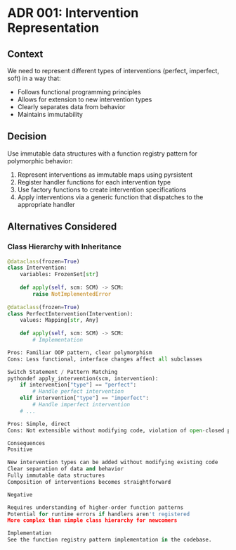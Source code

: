 # ADR 001: Intervention Representation

## Context

We need to represent different types of interventions (perfect, imperfect, soft) in a way that:
- Follows functional programming principles
- Allows for extension to new intervention types
- Clearly separates data from behavior
- Maintains immutability

## Decision

Use immutable data structures with a function registry pattern for polymorphic behavior:

1. Represent interventions as immutable maps using pyrsistent
2. Register handler functions for each intervention type
3. Use factory functions to create intervention specifications
4. Apply interventions via a generic function that dispatches to the appropriate handler

## Alternatives Considered

### Class Hierarchy with Inheritance
```python
@dataclass(frozen=True)
class Intervention:
    variables: FrozenSet[str]
    
    def apply(self, scm: SCM) -> SCM:
        raise NotImplementedError
        
@dataclass(frozen=True)
class PerfectIntervention(Intervention):
    values: Mapping[str, Any]
    
    def apply(self, scm: SCM) -> SCM:
        # Implementation

Pros: Familiar OOP pattern, clear polymorphism
Cons: Less functional, interface changes affect all subclasses

Switch Statement / Pattern Matching
pythondef apply_intervention(scm, intervention):
    if intervention["type"] == "perfect":
        # Handle perfect intervention
    elif intervention["type"] == "imperfect":
        # Handle imperfect intervention
    # ...

Pros: Simple, direct
Cons: Not extensible without modifying code, violation of open-closed principle

Consequences
Positive

New intervention types can be added without modifying existing code
Clear separation of data and behavior
Fully immutable data structures
Composition of interventions becomes straightforward

Negative

Requires understanding of higher-order function patterns
Potential for runtime errors if handlers aren't registered
More complex than simple class hierarchy for newcomers

Implementation
See the function registry pattern implementation in the codebase.